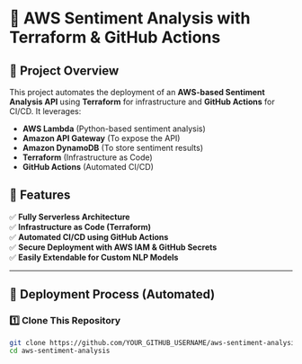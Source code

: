 # 🚀 AWS Sentiment Analysis with Terraform & GitHub Actions

## 📝 Project Overview
This project automates the deployment of an **AWS-based Sentiment Analysis API** using **Terraform** for infrastructure and **GitHub Actions** for CI/CD. It leverages:
- **AWS Lambda** (Python-based sentiment analysis)
- **Amazon API Gateway** (To expose the API)
- **Amazon DynamoDB** (To store sentiment results)
- **Terraform** (Infrastructure as Code)
- **GitHub Actions** (Automated CI/CD)

## 📌 Features
✅ **Fully Serverless Architecture**  
✅ **Infrastructure as Code (Terraform)**  
✅ **Automated CI/CD using GitHub Actions**  
✅ **Secure Deployment with AWS IAM & GitHub Secrets**  
✅ **Easily Extendable for Custom NLP Models**  

---

## 🚀 Deployment Process (Automated)
### **1️⃣ Clone This Repository**
```sh
git clone https://github.com/YOUR_GITHUB_USERNAME/aws-sentiment-analysis.git
cd aws-sentiment-analysis